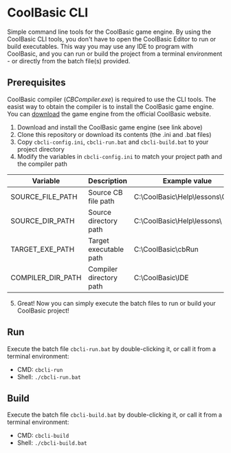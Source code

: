# CoolBasic CLI

Simple command line tools for the CoolBasic game engine. By using the CoolBasic CLI tools, you don't have to open the CoolBasic Editor to run or build executables. This way you may use any IDE to program with CoolBasic, and you can run or build the project from a terminal environment - or directly from the batch file(s) provided.

Prerequisites
-------

CoolBasic compiler (*CBCompiler.exe*) is required to use the CLI tools. The easist way to obtain the compiler is to install the CoolBasic game engine. You can [download](https://www.coolbasic.com) the game engine from the official CoolBasic website.

1) Download and install the CoolBasic game engine (see link above)
2) Clone this repository or download its contents (the .ini and .bat files)
3) Copy `cbcli-config.ini`, `cbcli-run.bat` and `cbcli-build.bat` to your project directory
4) Modify the variables in `cbcli-config.ini` to match your project path and the compiler path

| Variable          | Description             | Example value                   |
| ----------------- | ----------------------- | ------------------------------- |
| SOURCE_FILE_PATH  | Source CB file path     | C:\CoolBasic\Help\lessons\01.cb |
| SOURCE_DIR_PATH   | Source directory path   | C:\CoolBasic\Help\lessons\      |
| TARGET_EXE_PATH   | Target executable path  | C:\CoolBasic\cbRun              |
| COMPILER_DIR_PATH | Compiler directory path | C:\CoolBasic\IDE                |

5) Great! Now you can simply execute the batch files to run or build your CoolBasic project!

Run
-------

Execute the batch file `cbcli-run.bat` by double-clicking it, or call it from a terminal environment:

- CMD: `cbcli-run`
- Shell: `./cbcli-run.bat`

Build
-------

Execute the batch file `cbcli-build.bat` by double-clicking it, or call it from a terminal environment:

- CMD: `cbcli-build`
- Shell: `./cbcli-build.bat`
